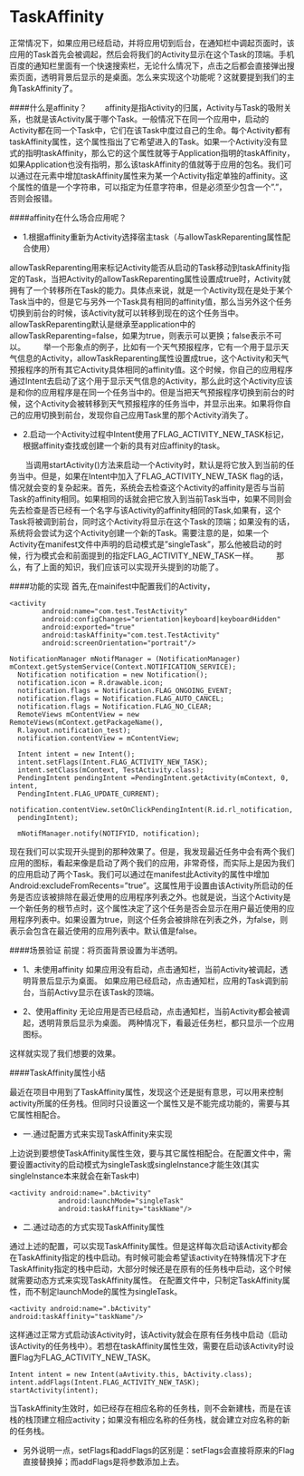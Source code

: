 # TaskAffinity

正常情况下，如果应用已经启动，并将应用切到后台，在通知栏中调起页面时，该应用的Task首先会被调起，然后会将我们的Activity显示在这个Task的顶端。手机百度的通知栏里面有一个快速搜索栏，无论什么情况下，点击之后都会直接弹出搜索页面，透明背景后显示的是桌面。怎么来实现这个功能呢？这就要提到我们的主角TaskAffinity了。

####什么是affinity？
　　affinity是指Activity的归属，Activity与Task的吸附关系，也就是该Activity属于哪个Task。一般情况下在同一个应用中，启动的Activity都在同一个Task中，它们在该Task中度过自己的生命。每个Activity都有taskAffinity属性，这个属性指出了它希望进入的Task。如果一个Activity没有显式的指明taskAffinity，那么它的这个属性就等于Application指明的taskAffinity，如果Application也没有指明，那么该taskAffinity的值就等于应用的包名。我们可以通过在元素中增加taskAffinity属性来为某一个Activity指定单独的affinity。这个属性的值是一个字符串，可以指定为任意字符串，但是必须至少包含一个”.”，否则会报错。

####affinity在什么场合应用呢？
* 1.根据affinity重新为Activity选择宿主task（与allowTaskReparenting属性配合使用）

allowTaskReparenting用来标记Activity能否从启动的Task移动到taskAffinity指定的Task，当把Activity的allowTaskReparenting属性设置成true时，Activity就拥有了一个转移所在Task的能力。具体点来说，就是一个Activity现在是处于某个Task当中的，但是它与另外一个Task具有相同的affinity值，那么当另外这个任务切换到前台的时候，该Activity就可以转移到现在的这个任务当中。allowTaskReparenting默认是继承至application中的allowTaskReparenting=false，如果为true，则表示可以更换；false表示不可以。 
　　举一个形象点的例子，比如有一个天气预报程序，它有一个用于显示天气信息的Activity，allowTaskReparenting属性设置成true，这个Activity和天气预报程序的所有其它Activity具体相同的affinity值。这个时候，你自己的应用程序通过Intent去启动了这个用于显示天气信息的Activity，那么此时这个Activity应该是和你的应用程序是在同一个任务当中的。但是当把天气预报程序切换到前台的时候，这个Activity会被转移到天气预报程序的任务当中，并显示出来。如果将你自己的应用切换到前台，发现你自己应用Task里的那个Activity消失了。

* 2.启动一个Activity过程中Intent使用了FLAG_ACTIVITY_NEW_TASK标记，根据affinity查找或创建一个新的具有对应affinity的task。

　　当调用startActivity()方法来启动一个Activity时，默认是将它放入到当前的任务当中。但是，如果在Intent中加入了FLAG_ACTIVITY_NEW_TASK flag的话，情况就会变的复杂起来。首先，系统会去检查这个Activity的affinity是否与当前Task的affinity相同。如果相同的话就会把它放入到当前Task当中，如果不同则会先去检查是否已经有一个名字与该Activity的affinity相同的Task,如果有，这个Task将被调到前台，同时这个Activity将显示在这个Task的顶端；如果没有的话，系统将会尝试为这个Activity创建一个新的Task。需要注意的是，如果一个Activity在manifest文件中声明的启动模式是”singleTask”，那么他被启动的时候，行为模式会和前面提到的指定FLAG_ACTIVITY_NEW_TASK一样。 
　　那么，有了上面的知识，我们应该可以实现开头提到的功能了。

####功能的实现
首先,在mainifest中配置我们的Activity，

```
<activity
        android:name="com.test.TestActivity"
        android:configChanges="orientation|keyboard|keyboardHidden"
        android:exported="true"
        android:taskAffinity="com.test.TestActivity"
        android:screenOrientation="portrait"/>
        
NotificationManager mNotifManager = (NotificationManager) mContext.getSystemService(Context.NOTIFICATION_SERVICE);
  Notification notification = new Notification();
  notification.icon = R.drawable.icon;
  notification.flags = Notification.FLAG_ONGOING_EVENT;
  notification.flags = Notification.FLAG_AUTO_CANCEL;
  notification.flags = Notification.FLAG_NO_CLEAR;
  RemoteViews mContentView = new RemoteViews(mContext.getPackageName(), 
  R.layout.notification_test);
  notification.contentView = mContentView;

  Intent intent = new Intent();
  intent.setFlags(Intent.FLAG_ACTIVITY_NEW_TASK);
  intent.setClass(mContext, TestActivity.class);
  PendingIntent pendingIntent =PendingIntent.getActivity(mContext, 0, intent, 
  PendingIntent.FLAG_UPDATE_CURRENT);                     
     notification.contentView.setOnClickPendingIntent(R.id.rl_notification, 
  pendingIntent);

  mNotifManager.notify(NOTIFYID, notification); 

```

现在我们可以实现开头提到的那种效果了。但是，我发现最近任务中会有两个我们应用的图标，看起来像是启动了两个我们的应用，非常奇怪，而实际上是因为我们的应用启动了两个Task。我们可以通过在manifest此Activity的属性中增加Android:excludeFromRecents=”true”。这属性用于设置由该Activity所启动的任务是否应该被排除在最近使用的应用程序列表之外。也就是说，当这个Activity是一个新任务的根节点时，这个属性决定了这个任务是否会显示在用户最近使用的应用程序列表中。如果设置为true，则这个任务会被排除在列表之外，为false，则表示会包含在最近使用的应用列表中。默认值是false。

####场景验证
前提：将页面背景设置为半透明。
 
* 1、未使用affinity 
如果应用没有启动，点击通知栏，当前Activity被调起，透明背景后显示为桌面。 
如果应用已经启动，点击通知栏，应用的Task调到前台，当前Activy显示在该Task的顶端。 

* 2、使用affinity 
无论应用是否已经启动，点击通知栏，当前Activity都会被调起，透明背景后显示为桌面。 
两种情况下，看最近任务栏，都只显示一个应用图标。
 
这样就实现了我们想要的效果。

####TaskAffinity属性小结

最近在项目中用到了TaskAffinity属性，发现这个还是挺有意思，可以用来控制activity所属的任务栈。但同时只设置这一个属性又是不能完成功能的，需要与其它属性相配合。

* 一.通过配置方式来实现TaskAffinity来实现

上边说到要想使TaskAffinity属性生效，要与其它属性相配合。在配置文件中，需要设置activity的启动模式为singleTask或singleInstance才能生效(其实singleInstance本来就会在新Task中)

```
<activity android:name=".bActivity"
            android:launchMode="singleTask"
            android:taskAffinity="taskName"/>
```

* 二.通过动态的方式实现TaskAffinity属性

通过上述的配置，可以实现TaskAffinity属性。但是这样每次启动该Activity都会在TaskAffinity指定的栈中启动。有时候可能会希望该activity在特殊情况下才在TaskAffinity指定的栈中启动，大部分时候还是在原有的任务栈中启动，这个时候就需要动态方式来实现TaskAffinity属性。 
在配置文件中，只制定TaskAffinity属性，而不制定launchMode的属性为singleTask。

```
<activity android:name=".bActivity"
android:taskAffinity="taskName"/>
```
这样通过正常方式启动该Activity时，该Activity就会在原有任务栈中启动（启动该Activity的任务栈中）。若想在taskAffinity属性生效，需要在启动该Activity时设置Flag为FLAG_ACTIVITY_NEW_TASK。

```
Intent intent = new Intent(aAvtivity.this, bActivity.class);
intent.addFlags(Intent.FLAG_ACTIVITY_NEW_TASK);
startActivity(intent);
```
当TaskAffinity生效时，如已经存在相应名称的任务栈，则不会新建栈，而是在该栈的栈顶建立相应activity；如果没有相应名称的任务栈，就会建立对应名称的新的任务栈。

* 另外说明一点，setFlags和addFlags的区别是：setFlags会直接将原来的Flag直接替换掉；而addFlags是将参数添加上去。

